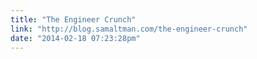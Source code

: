 ```yaml
---
title: "The Engineer Crunch"
link: "http://blog.samaltman.com/the-engineer-crunch"
date: "2014-02-18 07:23:28pm"
---
```

